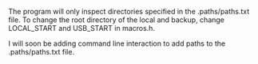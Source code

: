 The program will only inspect directories specified in the .paths/paths.txt file. To change the root directory of the local and backup, change LOCAL_START and USB_START in macros.h.

I will soon be adding command line interaction to add paths to the .paths/paths.txt file.